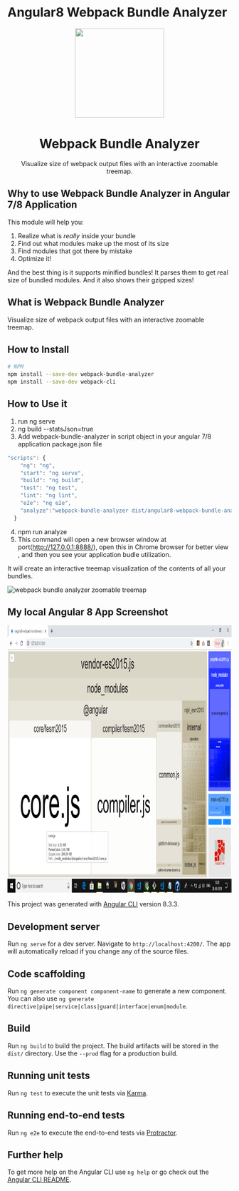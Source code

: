 # Angular8 Webpack Bundle Analyzer

<div align="center">
  <a href="https://github.com/webpack/webpack">
    <img width="200" height="200"
      src="https://webpack.js.org/assets/icon-square-big.svg">
  </a>
  <h1>Webpack Bundle Analyzer</h1>
  <p>Visualize size of webpack output files with an interactive zoomable treemap.</p>
</div>

## Why to use Webpack Bundle Analyzer in Angular 7/8 Application
This module will help you:

1. Realize what is *really* inside your bundle
2. Find out what modules make up the most of its size
3. Find modules that got there by mistake
4. Optimize it!

And the best thing is it supports minified bundles! It parses them to get real size of bundled modules.
And it also shows their gzipped sizes!

## What is Webpack Bundle Analyzer
Visualize size of webpack output files with an interactive zoomable treemap.

## How to Install

```bash
# NPM
npm install --save-dev webpack-bundle-analyzer
npm install --save-dev webpack-cli

```

## How to Use it
1. run ng serve
2. ng build --statsJson=true
3. Add webpack-bundle-analyzer in script object in your angular 7/8 application package.json file
```js
"scripts": {
    "ng": "ng",
    "start": "ng serve",
    "build": "ng build",
    "test": "ng test",
    "lint": "ng lint",
    "e2e": "ng e2e",
    "analyze":"webpack-bundle-analyzer dist/angular8-webpack-bundle-analyzer/stats-es2015.json"
  }
```
4. npm run analyze
5. This command will open a new browser window at port(http://127.0.0.1:8888/), open this in Chrome browser for better view , and then you see your application budle utilization.

It will create an interactive treemap visualization of the contents of all your bundles.

![webpack bundle analyzer zoomable treemap](https://cloud.githubusercontent.com/assets/302213/20628702/93f72404-b338-11e6-92d4-9a365550a701.gif)

## My local Angular 8 App Screenshot
<img width="1000" height="600"
      src="https://raw.githubusercontent.com/pradeepkumargit/angular8-webpack-bundle-analyzer/master/src/assets/images/webpack-budle-analyzer.png">

This project was generated with [Angular CLI](https://github.com/angular/angular-cli) version 8.3.3.

## Development server

Run `ng serve` for a dev server. Navigate to `http://localhost:4200/`. The app will automatically reload if you change any of the source files.


## Code scaffolding

Run `ng generate component component-name` to generate a new component. You can also use `ng generate directive|pipe|service|class|guard|interface|enum|module`.

## Build

Run `ng build` to build the project. The build artifacts will be stored in the `dist/` directory. Use the `--prod` flag for a production build.

## Running unit tests

Run `ng test` to execute the unit tests via [Karma](https://karma-runner.github.io).

## Running end-to-end tests

Run `ng e2e` to execute the end-to-end tests via [Protractor](http://www.protractortest.org/).

## Further help

To get more help on the Angular CLI use `ng help` or go check out the [Angular CLI README](https://github.com/angular/angular-cli/blob/master/README.md).
